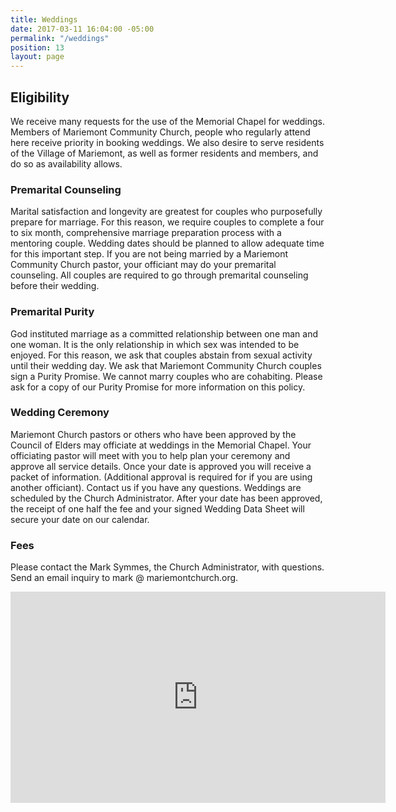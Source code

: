 ```yaml
---
title: Weddings
date: 2017-03-11 16:04:00 -05:00
permalink: "/weddings"
position: 13
layout: page
---
```


## Eligibility
We receive many requests for the use of the Memorial Chapel for weddings. Members of Mariemont Community Church, people who regularly attend here receive priority in booking weddings. We also desire to serve residents of the Village of Mariemont, as well as former residents and members, and do so as availability allows.

### Premarital Counseling
Marital satisfaction and longevity are greatest for couples who purposefully prepare for marriage. For this reason, we require couples to complete a four to six month, comprehensive marriage preparation process with a mentoring couple. Wedding dates should be planned to allow adequate time for this important step. If you are not being married by a Mariemont Community Church pastor, your officiant may do your premarital counseling. All couples are required to go through premarital counseling before their wedding.

### Premarital Purity
God instituted marriage as a committed relationship between one man and one woman. It is the only relationship in which sex was intended to be enjoyed. For this reason, we ask that couples abstain from sexual activity until their wedding day. We ask that Mariemont Community Church couples sign a Purity Promise. We cannot marry couples who are cohabiting. Please ask for a copy of our Purity Promise for more information on this policy.

### Wedding Ceremony
Mariemont Church pastors or others who have been approved by the Council of Elders may officiate at weddings in the Memorial Chapel. Your officiating pastor will meet with you to help plan your ceremony and approve all service details.
Once your date is approved you will receive a packet of information. (Additional approval is required for if you are using another officiant). Contact us if you have any questions. Weddings are scheduled by the Church Administrator. After your date has been approved, the receipt of one half the fee and your signed Wedding Data Sheet will secure your date on our calendar.

### Fees
Please contact the Mark Symmes, the Church Administrator, with questions. Send an email inquiry to mark @ mariemontchurch.org.

<iframe width="600" height="338" src="https://www.youtube.com/embed/MTWeAkJ3BRY?ecver=1" frameborder="0" allowfullscreen></iframe>